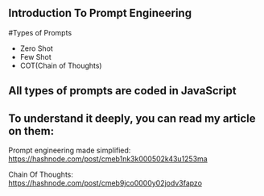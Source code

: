 ## Introduction To Prompt Engineering

#Types of Prompts

- Zero Shot
- Few Shot
- COT(Chain of Thoughts)

## All types of prompts are coded in JavaScript

## To understand it deeply, you can read my article on them:

Prompt engineering made simplified: https://hashnode.com/post/cmeb1nk3k000502k43u1253ma

Chain Of Thoughts: https://hashnode.com/post/cmeb9jco0000y02jodv3fapzo

